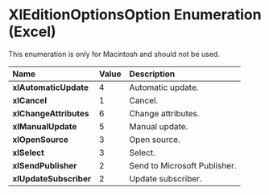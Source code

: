
# XlEditionOptionsOption Enumeration (Excel)

This enumeration is only for Macintosh and should not be used.



|**Name**|**Value**|**Description**|
|:-----|:-----|:-----|
|**xlAutomaticUpdate**|4|Automatic update.|
|**xlCancel**|1|Cancel.|
|**xlChangeAttributes**|6|Change attributes.|
|**xlManualUpdate**|5|Manual update.|
|**xlOpenSource**|3|Open source.|
|**xlSelect**|3|Select.|
|**xlSendPublisher**|2|Send to Microsoft Publisher.|
|**xlUpdateSubscriber**|2|Update subscriber.|
